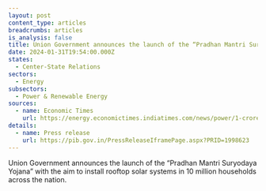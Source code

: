 ```yaml
---
layout: post
content_type: articles
breadcrumbs: articles
is_analysis: false
title: Union Government announces the launch of the “Pradhan Mantri Suryodaya Yojana”
date: 2024-01-31T19:54:00.000Z
states:
  - Center-State Relations
sectors:
  - Energy
subsectors:
  - Power & Renewable Energy
sources:
  - name: Economic Times
    url: https://energy.economictimes.indiatimes.com/news/power/1-crore-homes-to-get-solar-panels-under-pradhan-mantri-suryodaya-yojana-pm-modi/107066495
details:
  - name: Press release
    url: https://pib.gov.in/PressReleaseIframePage.aspx?PRID=1998623
---
```

Union Government announces the launch of the “Pradhan Mantri Suryodaya Yojana” with the aim to install rooftop solar systems in 10 million households across the nation.
